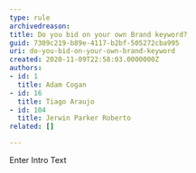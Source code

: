 ```yaml
---
type: rule
archivedreason: 
title: Do you bid on your own Brand keyword?
guid: 7309c219-b89e-4117-b2bf-505272cba995
uri: do-you-bid-on-your-own-brand-keyword
created: 2020-11-09T22:58:03.0000000Z
authors:
- id: 1
  title: Adam Cogan
- id: 16
  title: Tiago Araujo
- id: 104
  title: Jerwin Parker Roberto
related: []

---
```



Enter Intro Text
<br><excerpt class='endintro'></excerpt><br>



